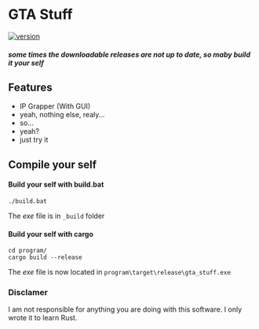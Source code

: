 # GTA Stuff

[![version](https://img.shields.io/badge/version-0.0.2-gree.svg)](https://semver.org)

##### some times the downloadable releases are not up to date, so maby build it your self

## Features

- IP Grapper (With GUI)
- yeah, nothing else, realy...
- so...
- yeah?
- just try it

## Compile your self

#### Build your self with build.bat

```batch
./build.bat
```

The _exe_ file is in `_build` folder

#### Build your self with cargo

```batch
cd program/
cargo build --release
```

The _exe_ file is now located in `program\target\release\gta_stuff.exe`

### Disclamer

I am not responsible for anything you are doing with this software. 
I only wrote it to learn Rust.
